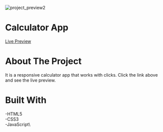 ![project_preview2](https://github.com/kobrak1/calculator-app/assets/114083611/e0753699-20db-40d9-8918-041b328f52aa)
# Calculator App
[Live Preview](https://kobrak1.github.io/calculator-app/)
# About The Project
It is a responsive calculator app that works with clicks. Click the link above and see the live preview.
# Built With
-HTML5\
-CSS3\
-JavaScript\
